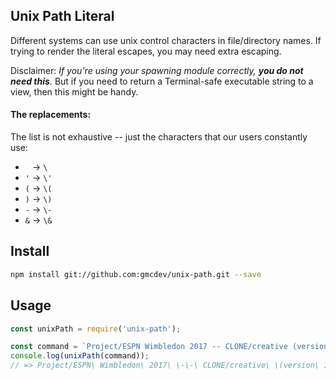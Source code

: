 ## Unix Path Literal

Different systems can use unix control characters in file/directory names. If trying to render the literal escapes, you may need extra escaping.

Disclaimer: *If you're using your spawning module correctly, __you do not need this__.* But if you need to return a Terminal-safe executable string to a view, then this might be handy.

#### The replacements:
The list is not exhaustive -- just the characters that our users constantly use:
- ` ` -> `\ `
- `'` -> `\'`
- `(` -> `\(`
- `)` -> `\)`
- `-` -> `\-`
- `&` -> `\&`


## Install
```bash
npm install git://github.com:gmcdev/unix-path.git --save
```

## Usage
```javascript
const unixPath = require('unix-path');

const command = `Project/ESPN Wimbledon 2017 -- CLONE/creative (version 1 & '2')/my-bash-script.sh`;
console.log(unixPath(command));
// => Project/ESPN\ Wimbledon\ 2017\ \-\-\ CLONE/creative\ \(version\ 1\ \&\ \'2\'\)/my\-bash\-script.sh
```




